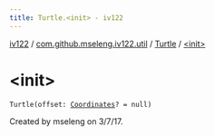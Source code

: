 ```yaml
---
title: Turtle.<init> - iv122
---
```


[iv122](../../index.md) / [com.github.mseleng.iv122.util](../index.md) / [Turtle](index.md) / [&lt;init&gt;](.)

# &lt;init&gt;

`Turtle(offset: `[`Coordinates`](../-coordinates/index.md)`? = null)`

Created by mseleng on 3/7/17.

